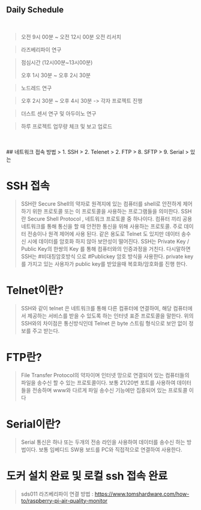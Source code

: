 ## Daily Schedule
<br>

> 오전 9시 00분 ~ 오전 12시 00분 오전 리서치 

> 라즈베리파이 연구 


> 점심시간  (12시00분~13시00분) 
> 
> 오후 1시 30분 ~ 오후 2시 30분

> 노드레드 연구 

> 오후 2시 30분 ~ 오후 4시 30분 -> 각자 프로젝트 진행 

> 더스트 센서 연구 및 아두이노 연구 

> 하루 프로젝트 업무량 체크 및 보고 업로드 

<br>


<br> 
## 네트워크 접속 방법 
> 1. SSH
> 2. Telenet
> 2. FTP
> 8. SFTP
> 9. Serial
> 있는 

# SSH 접속 
> SSH란 Secure Shell의 약자로 원격지에 있는 컴퓨터를 shell로 안전하게 제어하기 위한
프로토콜 또는 이 프로토콜을 사용하는 프로그램들을 의미한다.
>  SSH 란 Secure Shell Protocol , 네트워크 프로토콜 중 하나이다. 
>  컴퓨터 끼리 공용 네트워크를 통해 통신을 할 때 안전한 통신을 위해 사용하는 프로토콜. 주로 데이터 전송이나 원격 제어에 사용 된다. 
>  같은 용도로 Telnet 도 있지만 데이터 송수신 시에 데이터를 암호화 하지 않아 보안성이 떨어진다.
>  SSH는 Private Key / Public Key의 한쌍의 Key 를 통해 컴퓨터와의 인증과정을 거친다.
>  다시말하면 SSH는 #비대칭암호방식 으로 #Publickey 암호 방식을 사용한다.
>  private key를 가지고 있는 사용자가 public key를 받았을때 복호화/암호화를 진행 한다.

# Telnet이란?

> SSH와 같이 telnet 은 네트워크를 통해 다른 컴퓨터에 연결하여, 해당 컴퓨터에서 제공하는 서비스를 받을 수 있도록 하는 인터넷 표준 프로토콜을 말한다. 
> 위의 SSH와의 차이점은 통신방식인데 Telnet 은 byte 스트림 형식으로 보안 없이 정보를 주고 받는다.

# FTP란?

> File Transfer Protocol의 약자이며 인터넷 망으로 연결되어 있는 컴퓨터들의 파일을 송수신 할 수 있는 프로토콜이다. 
> 보통 21/20번 포트를 사용하여 데이터들을 전송하며 www와 다르게 파일 송수신 기능에만 집중되어 있는 프로토콜 이다

# Serial이란?
> Serial 통신은 하나 또는 두개의 전송 라인을 사용하여 데이터를 송수신 하는 방법이다. 
> 보통 임베디드 SW용 보드를 PC와 직접적으로 연결하여 사용한다. 


# 도커 설치 완료 및 로컬 ssh 접속 완료 

> sds011 라즈베리파이 연결 방법 : 
> https://www.tomshardware.com/how-to/raspberry-pi-air-quality-monitor
